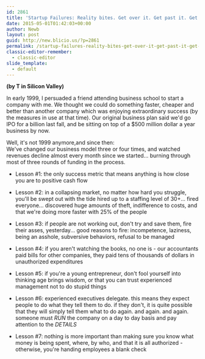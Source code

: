 ```yaml
---
id: 2861
title: 'Startup Failures: Reality bites. Get over it. Get past it. Get on with it.'
date: 2015-05-01T01:42:03+00:00
author: Newb
layout: post
guid: http://new.blicio.us/?p=2861
permalink: /startup-failures-reality-bites-get-over-it-get-past-it-get-on-with-it/
classic-editor-remember:
  - classic-editor
slide_template:
  - default
---
```

**(by T in Silicon Valley)**

In early 1999, I persuaded a friend attending business school to start a company with me. We thought we could do something faster, cheaper and better than another company which was enjoying extraordinary success (by the measures in use at that time). Our original business plan said we'd go IPO for a billion last fall, and be sitting on top of a $500 million dollar a year business by now.

Well, it's not 1999 anymore,and since then:  
We've changed our business model three or four times, and watched revenues decline almost every month since we started... burning through most of three rounds of funding in the process.

  * Lesson #1: the only success metric that means anything is how close you are to positive cash flow

  * Lesson #2: in a collapsing market, no matter how hard you struggle, you'll be swept out with the tide hired up to a staffing level of 30+... fired everyone... discovered huge amounts of theft, indifference to costs, and that we're doing more faster with 25% of the people

  * Lesson #3: if people are not working out, don't try and save them, fire their asses, yesterday... good reasons to fire: incompetence, laziness, being an asshole, subversive behaviors, refusal to be managed

  * Lesson #4: if you aren't watching the books, no one is - our accountants paid bills for other companies, they paid tens of thousands of dollars in unauthorized expenditures

  * Lesson #5: if you're a young entrepreneur, don't fool yourself into thinking age brings wisdom, or that you can trust experienced management not to do stupid things

  * Lesson #6: experienced executives delegate. this means they expect people to do what they tell them to do. if they don't, it is quite possible that they will simply tell them what to do again. and again. and again. someone must _RUN_ the company on a day to day basis and pay attention to the _DETAILS_

  * Lesson #7: nothing is more important than making sure you know what money is being spent, where, by who, and that it is all authorized - otherwise, you're handing employees a blank check